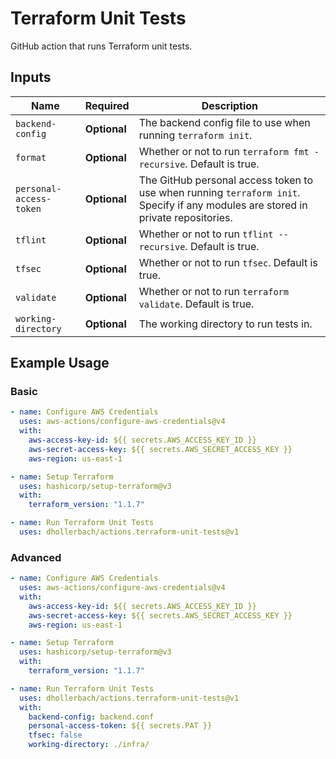# Terraform Unit Tests

GitHub action that runs Terraform unit tests.

## Inputs

| Name               | Required     | Description                                                                                                          |
| ------------------ | ------------ | -------------------------------------------------------------------------------------------------------------------- |
| `backend-config`    | **Optional** | The backend config file to use when running `terraform init`.                                                                             |
| `format`          | **Optional** | Whether or not to run `terraform fmt -recursive`. Default is true.              |
| `personal-access-token`      | **Optional** | The GitHub personal access token to use when running `terraform init`. Specify if any modules are stored in private repositories.                                                 |
| `tflint`          | **Optional** | Whether or not to run `tflint --recursive`. Default is true.                  |
| `tfsec` | **Optional** | Whether or not to run `tfsec`. Default is true. |
| `validate` | **Optional** | Whether or not to run `terraform validate`. Default is true. |
| `working-directory` | **Optional** | The working directory to run tests in. |

## Example Usage

### Basic

```yaml
- name: Configure AWS Credentials
  uses: aws-actions/configure-aws-credentials@v4
  with:
    aws-access-key-id: ${{ secrets.AWS_ACCESS_KEY_ID }}
    aws-secret-access-key: ${{ secrets.AWS_SECRET_ACCESS_KEY }}
    aws-region: us-east-1

- name: Setup Terraform
  uses: hashicorp/setup-terraform@v3
  with:
    terraform_version: "1.1.7"

- name: Run Terraform Unit Tests
  uses: dhollerbach/actions.terraform-unit-tests@v1
```

### Advanced

```yaml
- name: Configure AWS Credentials
  uses: aws-actions/configure-aws-credentials@v4
  with:
    aws-access-key-id: ${{ secrets.AWS_ACCESS_KEY_ID }}
    aws-secret-access-key: ${{ secrets.AWS_SECRET_ACCESS_KEY }}
    aws-region: us-east-1

- name: Setup Terraform
  uses: hashicorp/setup-terraform@v3
  with:
    terraform_version: "1.1.7"

- name: Run Terraform Unit Tests
  uses: dhollerbach/actions.terraform-unit-tests@v1
  with:
    backend-config: backend.conf
    personal-access-token: ${{ secrets.PAT }}
    tfsec: false
    working-directory: ./infra/
```
